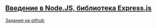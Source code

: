 ## [Введение в Node.JS, библиотека Express.js](https://netology.ru/profile/program/ndse-26/schedule)

[Задания на github](https://github.com/netology-code/ndse-homeworks)